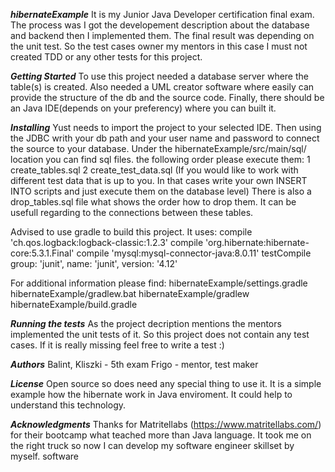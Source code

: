 ***hibernateExample***
It is my Junior Java Developer certification final exam. 
The process was I got the developement description about the database and backend then I implemented them.
The final result was depending on the unit test. So the test cases owner my mentors in this case I must not created TDD 
or any other tests for this project.

***Getting Started***
To use this project needed a database server where the table(s) is created.
Also needed a UML creator software where easily can provide the structure of the db and the source code.
Finally, there should be an Java IDE(depends on your preferency) where you can built it.

***Installing***
Yust needs to import the project to your selected IDE. Then using the JDBC writh your db path and your user name and password to 
connect the source to your database.
Under the hibernateExample/src/main/sql/ location you can find sql files. the following order please execute them:
1 create_tables.sql
2 create_test_data.sql
  (If you would like to work with different test data that is up to you. In that cases write your own INSERT INTO scripts 
  and just execute them on the database level)
There is also a drop_tables.sql file what shows the order how to drop them. It can be usefull regarding to the connections between these tables.

Advised to use gradle to build this project. It uses:
    compile 'ch.qos.logback:logback-classic:1.2.3'
    compile 'org.hibernate:hibernate-core:5.3.1.Final'
    compile 'mysql:mysql-connector-java:8.0.11'
    testCompile group: 'junit', name: 'junit', version: '4.12'

For additional information please find:
  hibernateExample/settings.gradle
  hibernateExample/gradlew.bat
  hibernateExample/gradlew
  hibernateExample/build.gradle

    
***Running the tests***
As the project decription mentions the mentors implemented the unit tests of it. So this project does not contain any test cases.
If it is really missing feel free to write a test :)

***Authors***
Balint, Kliszki - 5th exam
Frigo - mentor, test maker

***License***
Open source so does need any special thing to use it. It is a simple example how the hibernate work in Java enviroment.
It could help to understand this technology.

***Acknowledgments***
Thanks for Matritellabs (https://www.matritellabs.com/) for their bootcamp what teached more than Java language. 
It took me on the right truck so now I can develop my software engineer skillset by myself.
software



